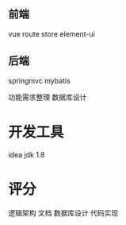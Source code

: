 ## 前端
vue
route
store
element-ui

## 后端
springmvc
mybatis

功能需求整理
数据库设计

# 开发工具
idea
jdk 1.8

# 评分
逻辑架构
文档
数据库设计
代码实现

<!--stackedit_data:
eyJoaXN0b3J5IjpbLTExMzYxMjc2NTYsNTM0NjczNzcyXX0=
-->